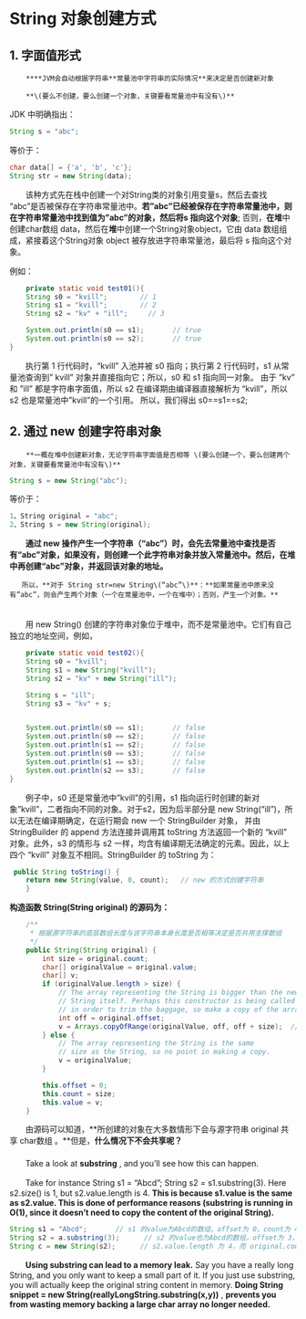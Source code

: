 # String 对象创建方式

## **1. 字面值形式**

        ****JVM会自动根据字符串**常量池中字符串的实际情况**来决定是否创建新对象

        **\(要么不创建，要么创建一个对象，关键要看常量池中有没有\)**

JDK 中明确指出：

```java
String s = "abc";
```

等价于：

```java
char data[] = {'a', 'b', 'c'};
String str = new String(data);
```

　　该种方式先在栈中创建一个对String类的对象引用变量s，然后去查找 “abc”是否被保存在字符串常量池中。**若”abc”已经被保存在字符串常量池中，则在字符串常量池中找到值为”abc”的对象，然后将s 指向这个对象**; 否则，**在堆**中创建char数组 data，然后在**堆**中创建一个String对象object，它由 data 数组组成，紧接着这个String对象 object 被存放进字符串常量池，最后将 s 指向这个对象。

例如：

```java
    private static void test01(){  
    String s0 = "kvill";        // 1
    String s1 = "kvill";        // 2
    String s2 = "kv" + "ill";     // 3

    System.out.println(s0 == s1);       // true  
    System.out.println(s0 == s2);       // true  
}
```

　　执行第 1 行代码时，“kvill” 入池并被 s0 指向；执行第 2 行代码时，s1 从常量池查询到” kvill” 对象并直接指向它；所以，s0 和 s1 指向同一对象。 由于 ”kv” 和 ”ill” 都是字符串字面值，所以 s2 在编译期由编译器直接解析为 “kvill”，所以 s2 也是常量池中”kvill”的一个引用。 所以，我们得出 s0==s1==s2;

## **2. 通过 new 创建字符串对象** 

        **一概在堆中创建新对象，无论字符串字面值是否相等 \(要么创建一个，要么创建两个对象，关键要看常量池中有没有\)**

```java
String s = new String("abc");  
```

等价于：

```java
1、String original = "abc"; 
2、String s = new String(original);
```

　　**通过 new 操作产生一个字符串（“abc”）时，会先去常量池中查找是否有“abc”对象，如果没有，则创建一个此字符串对象并放入常量池中。然后，在堆中再创建“abc”对象，并返回该对象的地址。**

       所以，**对于 String str=new String\(“abc”\)**：**如果常量池中原来没有”abc”，则会产生两个对象（一个在常量池中，一个在堆中）；否则，产生一个对象。**   
　   
　　用 new String\(\) 创建的字符串对象位于堆中，而不是常量池中。它们有自己独立的地址空间，例如，

```java
    private static void test02(){  
    String s0 = "kvill";  
    String s1 = new String("kvill");  
    String s2 = "kv" + new String("ill");  

    String s = "ill";
    String s3 = "kv" + s;    


    System.out.println(s0 == s1);       // false  
    System.out.println(s0 == s2);       // false  
    System.out.println(s1 == s2);       // false  
    System.out.println(s0 == s3);       // false  
    System.out.println(s1 == s3);       // false  
    System.out.println(s2 == s3);       // false  
}  
```

　　例子中，s0 还是常量池中”kvill”的引用，s1 指向运行时创建的新对象”kvill”，二者指向不同的对象。对于s2，因为后半部分是 new String\(“ill”\)，所以无法在编译期确定，在运行期会 new 一个 StringBuilder 对象， 并由 StringBuilder 的 append 方法连接并调用其 toString 方法返回一个新的 “kvill” 对象。此外，s3 的情形与 s2 一样，均含有编译期无法确定的元素。因此，以上四个 “kvill” 对象互不相同。StringBuilder 的 toString 为：

```java
 public String toString() {
    return new String(value, 0, count);   // new 的方式创建字符串
    }
```

**构造函数 String\(String original\) 的源码为：**

```java
    /**
     * 根据源字符串的底层数组长度与该字符串本身长度是否相等决定是否共用支撑数组
     */
    public String(String original) {
        int size = original.count;
        char[] originalValue = original.value;
        char[] v;
        if (originalValue.length > size) {
            // The array representing the String is bigger than the new
            // String itself. Perhaps this constructor is being called
            // in order to trim the baggage, so make a copy of the array.
            int off = original.offset;
            v = Arrays.copyOfRange(originalValue, off, off + size);  // 创建新数组并赋给 v
        } else {
            // The array representing the String is the same
            // size as the String, so no point in making a copy.
            v = originalValue;
        }

        this.offset = 0;
        this.count = size;
        this.value = v;
    }
```

　　由源码可以知道，**所创建的对象在大多数情形下会与源字符串 original 共享 char数组 。**但是，**什么情况下不会共享呢？**   
　　   
　　Take a look at **substring** , and you’ll see how this can happen.

　　Take for instance String s1 = “Abcd”; String s2 = s1.substring\(3\). Here s2.size\(\) is 1, but s2.value.length is 4. **This is because s1.value is the same as s2.value. This is done of performance reasons \(substring is running in O\(1\), since it doesn’t need to copy the content of the original String\).**

```java
String s1 = "Abcd";       // s1 的value为Abcd的数组，offset为 0，count为 4
String s2 = a.substring(3);      // s2 的value也为Abcd的数组，offset为 3，count为 1
String c = new String(s2);      // s2.value.length 为 4，而 original.count = size = 1, 即 s2.value.length > size 成立123
```

　　**Using substring can lead to a memory leak.** Say you have a really long String, and you only want to keep a small part of it. If you just use substring, you will actually keep the original string content in memory. **Doing String snippet = new String\(reallyLongString.substring\(x,y\)\)** , **prevents you from wasting memory backing a large char array no longer needed.**


